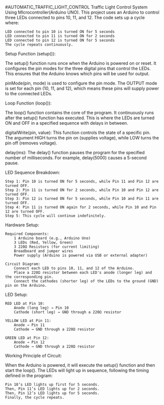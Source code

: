 #AUTOMATIC_TRAFFIC_LIGHT_CONTROL
 Traffic Light Control System Using MIcrocontroller(Arduino UNO).
 This project uses an Arduino to control three LEDs connected to pins 10, 11, and 12. The code sets up a cycle where:

    LED connected to pin 10 is turned ON for 5 seconds
    LED connected to pin 11 is turned ON for 2 seconds
    LED connected to pin 12 is turned ON for 5 seconds
    The cycle repeats continuously.

Setup Function (setup()):

 The setup() function runs once when the Arduino is powered on or reset. It configures the pin modes for the three digital pins that control the LEDs. This ensures that the Arduino knows which pins will be used for output.
 
 pinMode(pin, mode) is used to configure the pin mode. The OUTPUT mode is set for each pin (10, 11, and 12), which means these pins will supply power to the connected LEDs.

Loop Function (loop()):

 The loop() function contains the core of the program. It continuously runs after the setup() function has executed. This is where the LEDs are turned ON and OFF in a specified sequence with delays in between.
 
 digitalWrite(pin, value): This function controls the state of a specific pin. The argument HIGH turns the pin on (supplies voltage), while LOW turns the pin off (removes voltage).
 
 delay(ms): The delay() function pauses the program for the specified number of milliseconds. For example, delay(5000) causes a 5-second pause.
 
LED Sequence Breakdown:
 
    Step 1: Pin 10 is turned ON for 5 seconds, while Pin 11 and Pin 12 are turned OFF.
    Step 2: Pin 11 is turned ON for 2 seconds, while Pin 10 and Pin 12 are turned OFF.
    Step 3: Pin 12 is turned ON for 5 seconds, while Pin 10 and Pin 11 are turned OFF.
    Step 4: Pin 11 is turned ON again for 2 seconds, while Pin 10 and Pin 12 are turned OFF.
    Step 5: This cycle will continue indefinitely.

Hardware Setup:

    Required Components:
        1 Arduino board (e.g., Arduino Uno)
        3 LEDs (Red, Yellow, Green)
        3 220Ω Resistors (for current limiting)
        Breadboard and jumper wires
        Power supply (Arduino is powered via USB or external adapter)

    Circuit Diagram:
        Connect each LED to pins 10, 11, and 12 of the Arduino.
        Place a 220Ω resistor between each LED's anode (longer leg) and the corresponding pin.
        Connect the cathodes (shorter leg) of the LEDs to the ground (GND) pin on the Arduino.

LED Setup:

    RED LED at Pin 10:
        Anode (long leg) → Pin 10
        Cathode (short leg) → GND through a 220Ω resistor

    YELLOW LED at Pin 11:
        Anode → Pin 11
        Cathode → GND through a 220Ω resistor

    GREEN LED at Pin 12:
        Anode → Pin 12
        Cathode → GND through a 220Ω resistor

Working Principle of Circuit:

 When the Arduino is powered, it will execute the setup() function and then start the loop(). The LEDs will light up in sequence, following the timing defined in the program:

    Pin 10’s LED lights up first for 5 seconds.
    Then, Pin 11’s LED lights up for 2 seconds.
    Then, Pin 12’s LED lights up for 5 seconds.
    Finally, the cycle repeats.

